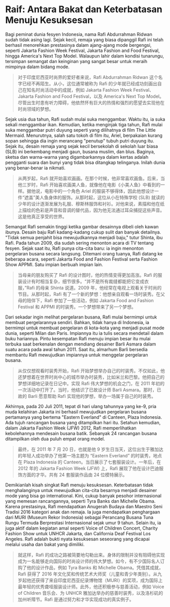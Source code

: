# Raif: Antara Bakat dan Keterbatasan Menuju Kesuksesan

Bagi peminat dunia fesyen Indonesia, nama Rafi Abdurrahman Ridwan sudah tidak asing lagi. Sejak kecil, remaja yang biasa dipanggil Rafi ini telah berhasil menorehkan prestasinya dalam ajang-ajang mode bergengsi, seperti Jakarta Fashion Week Festival, Jakarta Fashion and Food Festival, hingga America's Next Top Model. Walaupun lahir dalam kondisi tunarungu, tersimpan semangat dan keinginan yang sangat besar untuk meraih mimpinya dalam bidang mode.

> 对于印度尼西亚时尚界的爱好者来说，Rafi Abdurrahman Ridwan 这个名字已经不再陌生。从小，这位通常被称为 Rafi 的少年就已经成功刻画出自己在知名时尚活动中的成就，例如 Jakarta Fashion Week Festival、Jakarta Fashion and Food Festival，以及 America's Next Top Model。尽管出生时患有听力障碍，他依然怀有巨大的热情和强烈的愿望去实现他在时尚领域的梦想。

Sejak usia dua tahun, Rafi sudah mulai suka menggambar. Waktu itu, ia suka sekali menggambar ikan. Kemudian, ketika menginjak tiga tahun, Rafi mulai suka menggambar putri duyung seperti yang dilihatnya di film The Little Mermaid. Menurutnya, salah satu tokoh di film itu, Ariel, berpakaian kurang sopan sehingga dia ingin merancang "penutup" tubuh putri duyung itu. Sejak itu, desain remaja yang sejak kecil bersekolah di sekolah luar biasa (SLB) ini berkembang menjadi gaun, busana muslim, dan blus. Baginya, sketsa dan warna-warna yang digambarkannya dalam kertas adalah pengganti suara dan bunyi yang tidak bisa ditangkap telinganya. Inilah dunia yang benar-benar ia nikmati.

> 从两岁起，Rafi 就开始喜欢画画。在那个时候，他非常喜欢画鱼。后来，当他三岁时，Rafi 开始喜欢画美人鱼，就像他在电影《小美人鱼》中看到的一样。据他说，电影中的一个角色 Ariel 的服装不够得体，因此他想设计一件“遮盖”美人鱼身体的服饰。从那时起，这位从小在特殊学校 (SLB) 就读的少年的设计逐渐发展为礼服、穆斯林服饰和衬衫。对他来说，素描和他在纸上描绘的色彩是声音和音调的替代品，因为他无法通过耳朵捕捉这些声音。这是他真正享受的世界。

Semangat Rafi semakin tinggi ketika gambar desainnya dibeli oleh kawan ibunya. Desain baju Rafi kadang-kadang cukup sulit dan banyak detailnya. "Tidak semua penjahit bisa mewujudkannya menjadi baju," tutur Shinta, ibu Rafi. Pada tahun 2009, dia sudah sering menonton acara di TV tentang fesyen. Sejak saat itu, Rafi punya cita-cita baru: ia ingin menonton pergelaran busana secara langsung. Ditemani orang tuanya, Rafi datang ke beberapa acara, seperti Jakarta Food and Fashion Festival serta Fashion Show APPMI. Satu impian berbuah impian lain.

> 当母亲的朋友购买了 Rafi 的设计图时，他的热情变得更加高涨。Rafi 的服装设计有时相当复杂，细节很多。“并不是所有裁缝都能把它变成衣服，”Rafi 的母亲 Shinta 说道。2009 年，他经常在电视上观看关于时尚的节目。从那时起，Rafi 有了一个新的梦想：他想亲自观看一场时装秀。在父母的陪伴下，Rafi 参加了一些活动，例如 Jakarta Food and Fashion Festival 和 APPMI 的时装秀。一个梦想带来了另一个梦想。

Dari sekadar ingin melihat pergelaran busana, Rafi mulai bermimpi untuk membuat pergelarannya sendiri. Bahkan, tidak hanya di Indonesia, ia bermimpi untuk membuat pergelaran di kota-kota yang menjadi pusat mode dunia, seperti Milan dan Paris. Impiannya itu ia tulis secara mendetail dalam buku hariannya. Pintu kesempatan Rafi menuju impian besar itu mulai terbuka saat berkenalan dengan mendiang desainer Barli Asmara dalam suatu acara pada awal tahun 2011. Saat itu, almarhum Barli bersedia membantu Rafi mewujudkan impiannya untuk menggelar pergelaran busana.

> 从仅仅想观看时装秀开始，Rafi 开始梦想举办自己的时装秀。不仅如此，他还梦想着在世界时尚中心的城市举办时装秀，比如米兰和巴黎。他把自己的梦想详细地记录在日记中。实现 Rafi 伟大梦想的机会之门，在 2011 年初的一次活动中打开了。当时，他结识了已故设计师 Barli Asmara。那时，已故的 Barli 愿意帮助 Rafi 实现他的梦想，举办一场属于自己的时装秀。

Akhirnya, pada 20 Juli 2011, tepat di hari ulang tahunnya yang ke-9, pria muda kelahiran Jakarta ini berhasil mewujudkan pergelaran busana pertamanya yang bertema "Eastern Everland" di Canteen, Plaza Indonesia. Ada tujuh rancangan busana yang ditampilkan hari itu. Setahun kemudian, dalam Jakarta Fashion Week (JFW) 2012, Rafi memperlihatkan kebolehannya mendesain busana batik. Sebanyak 24 rancangan busana ditampilkan oleh dua puluh empat orang model.

> 最终，在 2011 年 7 月 20 日，也就是他 9 岁生日当天，这位出生于雅加达的年轻人成功举办了他第一场主题为 “Eastern Everland” 的时装秀，地点在 Plaza Indonesia 的 Canteen。当日展示了七套服装设计。一年后，在 2012 年的 Jakarta Fashion Week (JFW) 上，Rafi 展现了他在设计巴迪服饰方面的才华。共有 24 套服装作品由 24 位模特展示。

Demikianlah kisah singkat Rafi menuju kesuksesan. Keterbatasan tidak menghalanginya untuk mewujudkan cita-cita besarnya menjadi desainer mode yang bisa go international. Kini, cukup banyak pesohor internasional yang memesan rancangannya, seperti Tyra Banks dan Michelle Obama. Karena prestasinya, Rafi mendapatkan Anugerah Budaya dan Maestro Seni Tradisi 2016 kategori anak dan remaja. Ia juga mendapatkan penghargaan dari MURI (Museum Rekor Indonesia) sebagai Perancang Busana Tuna Rungu Termuda Berprestasi Internasional sejak umur 9 tahun. Selain itu, ia juga aktif dalam kegiatan amal seperti Voice of Children Concert, Charity Fashion Show untuk UNHCR Jakarta, dan California Deaf Festival Los Angeles. Rafi adalah bukti nyata kesuksesan seseorang yang dicapai melalui usaha dan bakat yang dimiliki.

> 就这样，Rafi 的成功之路被简要地勾勒出来。身体的限制并没有阻碍他实现成为一名能够走向国际的时尚设计师的伟大梦想。如今，有不少国际名人订购了他的设计作品，例如 Tyra Banks 和 Michelle Obama。凭借其成就，Rafi 获得了 2016 年文化奖和传统艺术大师奖（儿童和青少年类别）。从九岁起他还获得了来自印度尼西亚纪录博物馆（MURI）的奖项，成为国际上最年轻的优秀聋哑服装设计师。此外，他还积极参与慈善活动，例如 Voice of Children 音乐会、为 UNHCR 雅加达举办的慈善时装秀，以及洛杉矶的加州听障节。Rafi 是通过努力和才华实现成功的真实例子。
